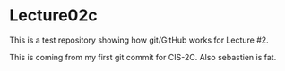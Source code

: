# Lecture02c
This is a test repository showing how git/GitHub works for Lecture #2.

This is coming from my first git commit for CIS-2C.
Also sebastien is fat.